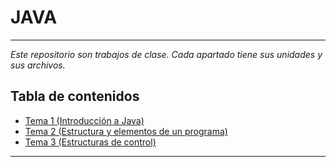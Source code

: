 # JAVA
---
_Este repositorio son trabajos de clase. Cada apartado tiene sus unidades y sus archivos._

## Tabla de contenidos
- [Tema 1 (Introducción a Java)](https://github.com/)
- [Tema 2 (Estructura y elementos de un programa)](https://github.com/)
- [Tema 3 (Estructuras de control)](https://github.com/)

---
